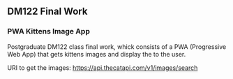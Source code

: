 ## DM122 Final Work

### PWA Kittens Image App

Postgraduate DM122 class final work, whick consists of a PWA (Progressive Web App) that gets kittens images and display the to the user.

URI to get the images: https://api.thecatapi.com/v1/images/search